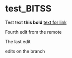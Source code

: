 # test_BITSS

Test text **this bold** [text for link](https://github.com/jamesohawkins/test_BITSS/edit/master/README.md)


Fourth edit from the remote

The last edit

edits on the branch

